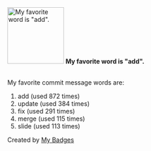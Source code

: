 <img src="https://my-badges.github.io/my-badges/favorite-word.png" alt="My favorite word is &quot;add&quot;." title="My favorite word is &quot;add&quot;." width="128">
<strong>My favorite word is &quot;add&quot;.</strong>
<br><br>

My favorite commit message words are:

1. add (used 872 times)
2. update (used 384 times)
3. fix (used 291 times)
4. merge (used 115 times)
5. slide (used 113 times)


Created by <a href="https://github.com/my-badges/my-badges">My Badges</a>